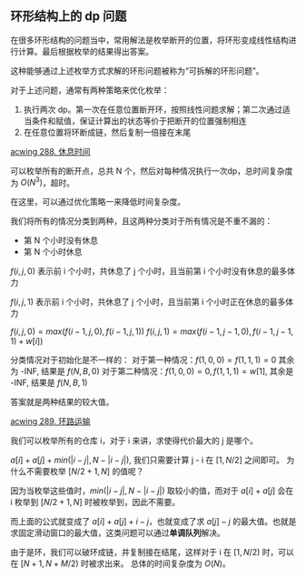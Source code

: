 ## 环形结构上的 dp 问题

在很多环形结构的问题当中，常用解法是枚举断开的位置，将环形变成线性结构进行计算。最后根据枚举的结果得出答案。

这种能够通过上述枚举方式求解的环形问题被称为“可拆解的环形问题”。

对于上述问题，通常有两种策略来优化枚举：

1. 执行两次 dp。第一次在任意位置断开环，按照线性问题求解；第二次通过适当条件和赋值，保证计算出的状态等价于把断开的位置强制相连
2. 在任意位置将环断成链，然后复制一倍接在末尾

[acwing 288. 休息时间](https://www.acwing.com/problem/content/290/)

可以枚举所有的断开点，总共 N 个，然后对每种情况执行一次dp，总时间复杂度为 $O(N^3)$，超时。

在这里，可以通过优化策略一来降低时间复杂度。

我们将所有的情况分类到两种，且这两种分类对于所有情况是不重不漏的：
- 第 N 个小时没有休息
- 第 N 个小时休息

$f(i, j, 0)$ 表示前 i 个小时，共休息了 j 个小时，且当前第 i 个小时没有休息的最多体力

$f(i, j, 1)$ 表示前 i 个小时，共休息了 j 个小时，且当前第 i 个小时正在休息的最多体力

$f(i, j, 0) = max(f(i-1, j, 0), f(i-1, j, 1))$
$f(i, j, 1) = max(f(i-1, j-1, 0), f(i-1, j-1, 1) + w[i])$

分类情况对于初始化是不一样的：
对于第一种情况：$f(1, 0, 0) = f(1, 1, 1) = 0$ 其余为 -INF, 结果是 $f(N,B,0)$
对于第二种情况：$f(1, 0, 0) = 0, f(1, 1, 1) = w[1]$, 其余是 -INF, 结果是 $f(N,B,1)$

答案就是两种结果的较大值。


[acwing 289. 环路运输](https://www.acwing.com/problem/content/291/)

我们可以枚举所有的仓库 i，对于 i 来讲，求使得代价最大的 j 是哪个。

$a[i] + a[j] + min(|i-j|, N-|i-j|)$, 我们只需要计算 j - i 在 $[1, N/2]$ 之间即可。
为什么不需要枚举 $[N/2+1, N]$ 的值呢？

因为当枚举这些值时，$min(|i-j|, N-|i-j|)$ 取较小的值，而对于 $a[i] + a[j]$ 会在 i 枚举到 $[N/2+1, N]$ 时被枚举到，因此不需要。

而上面的公式就变成了 $a[i]+a[j]+i-j$，也就变成了求 $a[j]-j$ 的最大值。也就是求固定滑动窗口的最大值，这类问题可以通过**单调队列**解决。

由于是环，我们可以破环成链，并复制接在结尾，这样对于 i 在 $[1, N/2)$ 时，可以在 $[N+1, N+M/2)$ 时被求出来。
总体的时间复杂度为 $O(N)$。


